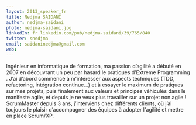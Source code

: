 ```yaml
---
layout: 2013_speaker_fr
title: Nedjma SAIDANI
author: nedjma-saidani
photo: nedjma-saidani.jpg
linkedIn: fr.linkedin.com/pub/nedjma-saidani/39/765/840
twitter: snedjma
email: saidaninedjma@gmail.com
web: 
---
```


Ingénieur en informatique de formation, ma passion d’agilité a débuté en 2007 en découvrant un peu par hasard  le pratiques d’Extreme Programming . J’ai d’abord commencé à m’intéresser aux aspects techniques (TDD, refactoring, intégration continue…) et à essayer le maximum de pratiques sur mes projets, puis finalement aux valeurs et principes véhiculés dans le manifeste agile, et depuis je ne veux plus travailler sur un projet non agile !
ScrumMaster depuis 3 ans,  j’interviens chez différents clients,  où j’ai toujours le plaisir d’accompagner des équipes  à adopter l'agilité et mettre en place Scrum/XP.